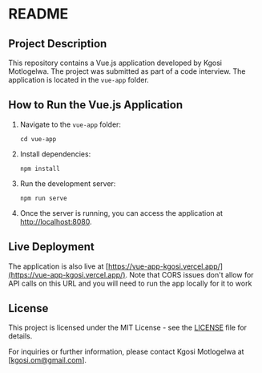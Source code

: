 # README

## Project Description

This repository contains a Vue.js application developed by Kgosi Motlogelwa. The project was submitted as part of a code interview. The application is located in the `vue-app` folder.

## How to Run the Vue.js Application

1. Navigate to the `vue-app` folder:

    ```
    cd vue-app
    ```

2. Install dependencies:

    ```
    npm install
    ```

3. Run the development server:

    ```
    npm run serve
    ```

4. Once the server is running, you can access the application at [http://localhost:8080](http://localhost:8080).

## Live Deployment

The application is also live at [https://vue-app-kgosi.vercel.app/](https://vue-app-kgosi.vercel.app/). Note that CORS issues don't allow for API calls on this URL and you will need to run the app locally for it to work


## License

This project is licensed under the MIT License - see the [LICENSE](LICENSE) file for details.


For inquiries or further information, please contact Kgosi Motlogelwa at [kgosi.om@gmail.com].